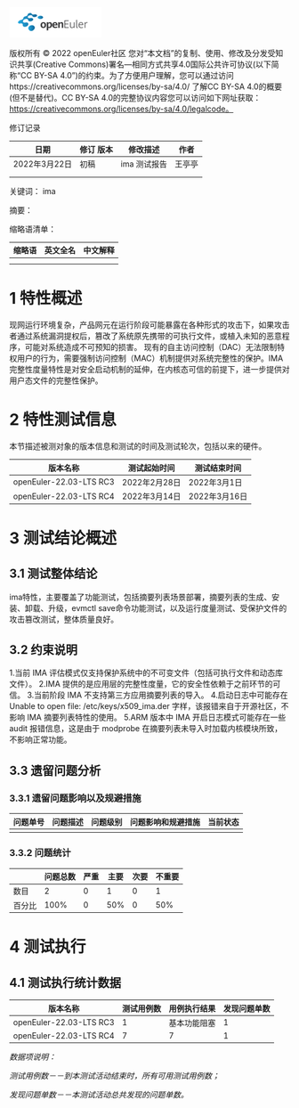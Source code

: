 ![openEuler ico](../../images/openEuler.png)

版权所有 © 2022  openEuler社区
 您对“本文档”的复制、使用、修改及分发受知识共享(Creative Commons)署名—相同方式共享4.0国际公共许可协议(以下简称“CC BY-SA 4.0”)的约束。为了方便用户理解，您可以通过访问https://creativecommons.org/licenses/by-sa/4.0/ 了解CC BY-SA 4.0的概要 (但不是替代)。CC BY-SA 4.0的完整协议内容您可以访问如下网址获取：https://creativecommons.org/licenses/by-sa/4.0/legalcode。

修订记录

| 日期 	        | 修订   版本 | 修改描述            | 作者 |
| ------------- | ----------- | ------------------- | ---- |
| 2022年3月22日 | 初稿         | ima 测试报告 | 王亭亭 |
|      	        |             |                     |      |
|      	        |             |                     |      |

 关键词： ima



摘要：

 

缩略语清单：

| 缩略语 | 英文全名 | 中文解释 |
| ------ | -------- | -------- |
|        |          |          |
|        |          |          |

# 1     特性概述

现网运行环境复杂，产品网元在运行阶段可能暴露在各种形式的攻击下，如果攻击者通过系统漏洞提权后，篡改了系统原先携带的可执行文件，或植入未知的恶意程序，可能对系统造成不可预知的损害。
现有的自主访问控制（DAC）无法限制特权用户的行为，需要强制访问控制（MAC）机制提供对系统完整性的保护。IMA完整性度量特性是对安全启动机制的延伸，在内核态可信的前提下，进一步提供对用户态文件的完整性保护。

# 2     特性测试信息

本节描述被测对象的版本信息和测试的时间及测试轮次，包括以来的硬件。

| 版本名称                 | 测试起始时间        | 测试结束时间        |
| ------------------------ | ------------------- | ------------------- |
| openEuler-22.03-LTS RC3 | 2022年2月28日 | 2022年3月1日 |
| openEuler-22.03-LTS RC4 | 2022年3月14日 | 2022年3月16日 |


# 3     测试结论概述

## 3.1   测试整体结论

ima特性，主要覆盖了功能测试，包括摘要列表场景部署，摘要列表的生成、安装、卸载、升级，evmctl save命令功能测试，以及运行度量测试、受保护文件的攻击篡改测试，整体质量良好。



## 3.2   约束说明

1.当前 IMA 评估模式仅支持保护系统中的不可变文件（包括可执行文件和动态库文件）。
2.IMA 提供的是应用层的完整性度量，它的安全性依赖于之前环节的可信。
3.当前阶段 IMA 不支持第三方应用摘要列表的导入。
4.启动日志中可能存在 Unable to open file: /etc/keys/x509_ima.der 字样，该报错来自于开源社区，不影响 IMA 摘要列表特性的使用。
5.ARM 版本中 IMA 开启日志模式可能存在一些 audit 报错信息，这是由于 modprobe 在摘要列表未导入时加载内核模块所致，不影响正常功能。


## 3.3   遗留问题分析

### 3.3.1 遗留问题影响以及规避措施

| 问题单号                 | 问题描述        | 问题级别        | 问题影响和规避措施        | 当前状态        |
| ------------------------ | ------------------- | ------------------- |------------------- | ------------------- |
|  |  |  |   |  |

### 3.3.2 问题统计

|                  | 问题总数        | 严重        | 主要        | 次要        | 不重要        |
| ------------------------ | ------------------- | ------------------- |------------------- | ------------------- | ------------------- |
| 数目 | 2 | 0 | 1 | 0 | 1 |
| 百分比 | 100% | 0 | 50% | 0 | 50% |

# 4     测试执行

## 4.1   测试执行统计数据

| 版本名称                 | 测试用例数 | 用例执行结果 | 发现问题单数 |
| ------------------------ | ---------- | ------------ | ------------ |
| openEuler-22.03-LTS RC3 |   1      | 基本功能阻塞 |        1     |
| openEuler-22.03-LTS RC4 |   7      |  7 |        1     |


*数据项说明：*

*测试用例数－－到本测试活动结束时，所有可用测试用例数；*

*发现问题单数－－本测试活动总共发现的问题单数。*